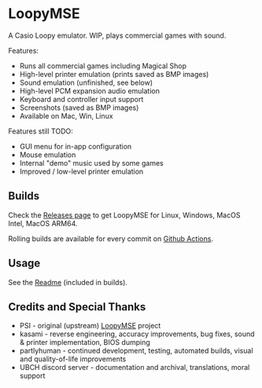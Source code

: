 # LoopyMSE
A Casio Loopy emulator. WIP, plays commercial games with sound.

Features:
- Runs all commercial games including Magical Shop
- High-level printer emulation (prints saved as BMP images)
- Sound emulation (unfinished, see below)
- High-level PCM expansion audio emulation
- Keyboard and controller input support
- Screenshots (saved as BMP images)
- Available on Mac, Win, Linux

Features still TODO:
- GUI menu for in-app configuration
- Mouse emulation
- Internal "demo" music used by some games
- Improved / low-level printer emulation

## Builds

Check the [Releases page](../../releases) to get LoopyMSE for Linux, Windows, MacOS Intel, MacOS ARM64.

Rolling builds are available for every commit on [Github Actions](../../actions/).

## Usage
See the [Readme](assets/README.md) (included in builds).

## Credits and Special Thanks
* PSI - original (upstream) [LoopyMSE](https://github.com/PSI-Rockin/LoopyMSE) project
* kasami - reverse engineering, accuracy improvements, bug fixes, sound & printer implementation, BIOS dumping
* partlyhuman - continued development, testing, automated builds, visual and quality-of-life improvements
* UBCH discord server - documentation and archival, translations, moral support

